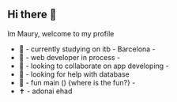 ## Hi there 👋


Im Maury, welcome to my profile

- 🔭 - currently studying on itb - Barcelona - 
- 🌱 - web developer in process -
- 👯 - looking to collaborate on app developing - 
- 🤔 - looking for help with database
- 💬 - fun main () {where is the fun?} -
- :latin_cross: - adonai ehad
